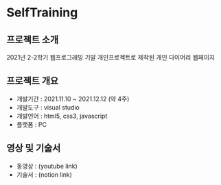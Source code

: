 # SelfTraining

## 프로젝트 소개
2021년 2-2학기 웹프로그래밍 기말 개인프로젝트로 제작된 개인 다이어리 웹페이지 

## 프로젝트 개요
- 개발기간 : 2021.11.10 ~ 2021.12.12 (약 4주)
- 개발도구 : visual studio
- 개발언어 : html5, css3, javascript
- 플랫폼 : PC


## 영상 및 기술서
- 동영상 : (youtube link)
- 기술서 : (notion link)

